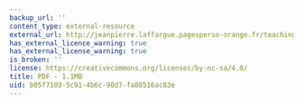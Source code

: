 ```yaml
---
backup_url: ''
content_type: external-resource
external_url: http://jeanpierre.laffargue.pagesperso-orange.fr/teaching/Macroeconomie_du_developpement/bb-nn_model.pdf
has_external_licence_warning: true
has_external_license_warning: true
is_broken: ''
license: https://creativecommons.org/licenses/by-nc-sa/4.0/
title: PDF - 1.1MB
uid: b05f7103-5c91-4b6c-90d7-fa88516ac83e
---
```

